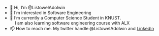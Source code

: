 - 👋 Hi, I’m @ListowelAdolwin
- 👀 I’m interested in Software Engineering
- 🌱 I’m currently a Computer Science Student in KNUST. <br/>&nbsp;&nbsp;&nbsp; I am also learning software engineering course with ALX
- 📫 How to reach me. My twitter handle:@ListowelAdolwin and [LinkedIn](https://www.linkedin.com/in/listowel-adolwin)

<!---
ListowelAdolwin/ListowelAdolwin is a ✨ special ✨ repository because its `README.md` (this file) appears on your GitHub profile.
You can click the Preview link to take a look at your changes.
--->
